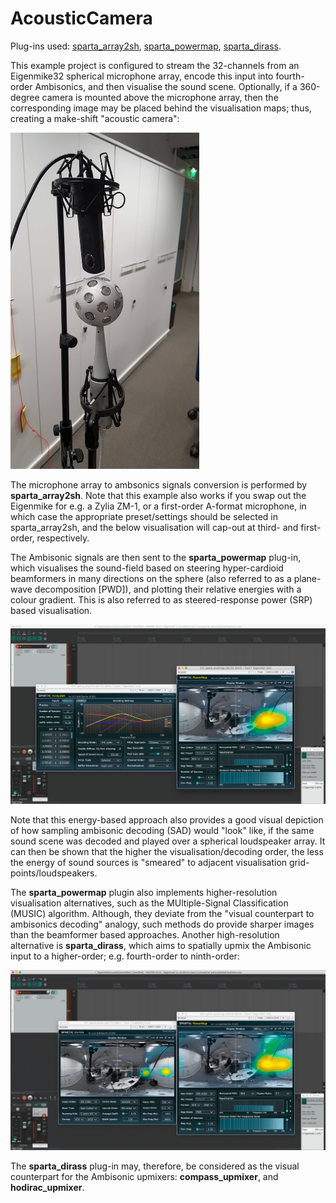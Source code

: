 # AcousticCamera

Plug-ins used: [sparta_array2sh](https://leomccormack.github.io/sparta-site/docs/plugins/sparta-suite/#array2sh), [sparta_powermap](https://leomccormack.github.io/sparta-site/docs/plugins/sparta-suite/#powermap),
[sparta_dirass](https://leomccormack.github.io/sparta-site/docs/plugins/sparta-suite/#dirass).

This example project is configured to stream the 32-channels from an Eigenmike32 spherical microphone array, encode this input into fourth-order Ambisonics, and then visualise the sound scene. Optionally, if a 360-degree camera is mounted above the microphone array, then the corresponding image may be placed behind the visualisation maps; thus, creating a make-shift "acoustic camera":

<img src="EigenmikeAndRicohThetaS.jpg" alt="" style="max-width: 60%"></br>

The microphone array to ambsonics signals conversion is performed by **sparta_array2sh**. Note that this example also works if you swap out the Eigenmike for e.g. a Zylia ZM-1, or a first-order A-format microphone, in which case the appropriate preset/settings should be selected in sparta_array2sh, and the below visualisation will cap-out at third- and first-order, respectively.

The Ambisonic signals are then sent to the **sparta_powermap** plug-in, which visualises the sound-field based on steering hyper-cardioid beamformers in many directions on the sphere (also referred to as a plane-wave decomposition [PWD]), and plotting their relative energies with a colour gradient. This is also referred to as steered-response power (SRP) based visualisation.


<img src="ReaperArray2shPowermap.png" alt="" style="max-width: 100%"></br>

Note that this energy-based approach also provides a good visual depiction of how sampling ambisonic decoding (SAD) would "look" like, if the same sound scene was decoded and played over a spherical loudspeaker array. It can then be shown that the higher the visualisation/decoding order, the less the energy of sound sources is "smeared" to adjacent visualisation grid-points/loudspeakers. 

The **sparta_powermap** plugin also implements higher-resolution visualisation alternatives, such as the MUltiple-Signal Classification (MUSIC) algorithm. Although, they deviate from the "visual counterpart to ambisonics decoding" analogy, such methods do provide sharper images than the beamformer based approaches.
Another high-resolution alternative is **sparta_dirass**, which aims to spatially upmix the Ambisonic input to a higher-order; e.g. fourth-order to ninth-order:

<img src="ReaperPowermapDirass.png" alt="" style="max-width: 100%"></br>

The **sparta_dirass** plug-in may, therefore, be considered as the visual counterpart for the Ambisonic upmixers: **compass_upmixer**, and **hodirac_upmixer**.









